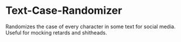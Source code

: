# Text-Case-Randomizer
Randomizes the case of every character in some text for social media. Useful for mocking retards and shitheads. 
